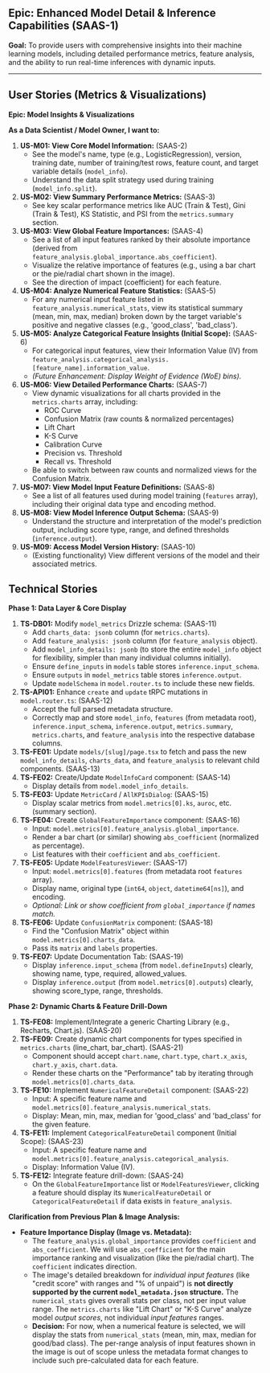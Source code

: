 ## Epic: Enhanced Model Detail & Inference Capabilities (SAAS-1)

**Goal:** To provide users with comprehensive insights into their machine learning models, including detailed performance metrics, feature analysis, and the ability to run real-time inferences with dynamic inputs.

---

## User Stories (Metrics & Visualizations)

**Epic: Model Insights & Visualizations**

**As a Data Scientist / Model Owner, I want to:**

1.  **US-M01: View Core Model Information:** (SAAS-2)
    *   See the model's name, type (e.g., LogisticRegression), version, training date, number of training/test rows, feature count, and target variable details (`model_info`).
    *   Understand the data split strategy used during training (`model_info.split`).
2.  **US-M02: View Summary Performance Metrics:** (SAAS-3)
    *   See key scalar performance metrics like AUC (Train & Test), Gini (Train & Test), KS Statistic, and PSI from the `metrics.summary` section.
3.  **US-M03: View Global Feature Importances:** (SAAS-4)
    *   See a list of all input features ranked by their absolute importance (derived from `feature_analysis.global_importance.abs_coefficient`).
    *   Visualize the relative importance of features (e.g., using a bar chart or the pie/radial chart shown in the image).
    *   See the direction of impact (coefficient) for each feature.
4.  **US-M04: Analyze Numerical Feature Statistics:** (SAAS-5)
    *   For any numerical input feature listed in `feature_analysis.numerical_stats`, view its statistical summary (mean, min, max, median) broken down by the target variable's positive and negative classes (e.g., 'good\_class', 'bad\_class').
5.  **US-M05: Analyze Categorical Feature Insights (Initial Scope):** (SAAS-6)
    *   For categorical input features, view their Information Value (IV) from `feature_analysis.categorical_analysis.[feature_name].information_value`.
    *   *(Future Enhancement: Display Weight of Evidence (WoE) bins).*
6.  **US-M06: View Detailed Performance Charts:** (SAAS-7)
    *   View dynamic visualizations for all charts provided in the `metrics.charts` array, including:
        *   ROC Curve
        *   Confusion Matrix (raw counts & normalized percentages)
        *   Lift Chart
        *   K-S Curve
        *   Calibration Curve
        *   Precision vs. Threshold
        *   Recall vs. Threshold
    *   Be able to switch between raw counts and normalized views for the Confusion Matrix.
7.  **US-M07: View Model Input Feature Definitions:** (SAAS-8)
    *   See a list of all features used during model training (`features` array), including their original data type and encoding method.
8.  **US-M08: View Model Inference Output Schema:** (SAAS-9)
    *   Understand the structure and interpretation of the model's prediction output, including score type, range, and defined thresholds (`inference.output`).
9.  **US-M09: Access Model Version History:** (SAAS-10)
    *   (Existing functionality) View different versions of the model and their associated metrics.


## Technical Stories

**Phase 1: Data Layer & Core Display**

1.  **TS-DB01:** Modify `model_metrics` Drizzle schema: (SAAS-11)
    *   Add `charts_data: jsonb` column (for `metrics.charts`).
    *   Add `feature_analysis: jsonb` column (for `feature_analysis` object).
    *   Add `model_info_details: jsonb` (to store the entire `model_info` object for flexibility, simpler than many individual columns initially).
    *   Ensure `define_inputs` in `models` table stores `inference.input_schema`.
    *   Ensure `outputs` in `model_metrics` table stores `inference.output`.
    *   Update `modelSchema` in `model.router.ts` to include these new fields.
2.  **TS-API01:** Enhance `create` and `update` tRPC mutations in `model.router.ts`: (SAAS-12)
    *   Accept the full parsed metadata structure.
    *   Correctly map and store `model_info`, `features` (from metadata root), `inference.input_schema`, `inference.output`, `metrics.summary`, `metrics.charts`, and `feature_analysis` into the respective database columns.
3.  **TS-FE01:** Update `models/[slug]/page.tsx` to fetch and pass the new `model_info_details`, `charts_data`, and `feature_analysis` to relevant child components. (SAAS-13)
4.  **TS-FE02:** Create/Update `ModelInfoCard` component: (SAAS-14)
    *   Display details from `model.model_info_details`.
5.  **TS-FE03:** Update `MetricCard` / `AllKPIsDialog`: (SAAS-15)
    *   Display scalar metrics from `model.metrics[0].ks`, `auroc`, etc. (summary section).
6.  **TS-FE04:** Create `GlobalFeatureImportance` component: (SAAS-16)
    *   Input: `model.metrics[0].feature_analysis.global_importance`.
    *   Render a bar chart (or similar) showing `abs_coefficient` (normalized as percentage).
    *   List features with their `coefficient` and `abs_coefficient`.
7.  **TS-FE05:** Update `ModelFeaturesViewer`: (SAAS-17)
    *   Input: `model.metrics[0].features` (from metadata root `features` array).
    *   Display name, original type (`int64`, `object`, `datetime64[ns]`), and encoding.
    *   *Optional: Link or show coefficient from `global_importance` if names match.*
8.  **TS-FE06:** Update `ConfusionMatrix` component: (SAAS-18)
    *   Find the "Confusion Matrix" object within `model.metrics[0].charts_data`.
    *   Pass its `matrix` and `labels` properties.
9.  **TS-FE07:** Update Documentation Tab: (SAAS-19)
    *   Display `inference.input_schema` (from `model.defineInputs`) clearly, showing name, type, required, allowed\_values.
    *   Display `inference.output` (from `model.metrics[0].outputs`) clearly, showing score\_type, range, thresholds.

**Phase 2: Dynamic Charts & Feature Drill-Down**

1.  **TS-FE08:** Implement/Integrate a generic Charting Library (e.g., Recharts, Chart.js). (SAAS-20)
2.  **TS-FE09:** Create dynamic chart components for types specified in `metrics.charts` (line\_chart, bar\_chart). (SAAS-21)
    *   Component should accept `chart.name`, `chart.type`, `chart.x_axis`, `chart.y_axis`, `chart.data`.
    *   Render these charts on the "Performance" tab by iterating through `model.metrics[0].charts_data`.
3.  **TS-FE10:** Implement `NumericalFeatureDetail` component: (SAAS-22)
    *   Input: A specific feature name and `model.metrics[0].feature_analysis.numerical_stats`.
    *   Display: Mean, min, max, median for 'good\_class' and 'bad\_class' for the given feature.
4.  **TS-FE11:** Implement `CategoricalFeatureDetail` component (Initial Scope): (SAAS-23)
    *   Input: A specific feature name and `model.metrics[0].feature_analysis.categorical_analysis`.
    *   Display: Information Value (IV).
5.  **TS-FE12:** Integrate feature drill-down: (SAAS-24)
    *   On the `GlobalFeatureImportance` list or `ModelFeaturesViewer`, clicking a feature should display its `NumericalFeatureDetail` or `CategoricalFeatureDetail` if data exists in `feature_analysis`.

**Clarification from Previous Plan & Image Analysis:**

*   **Feature Importance Display (Image vs. Metadata):**
    *   The `feature_analysis.global_importance` provides `coefficient` and `abs_coefficient`. We will use `abs_coefficient` for the main importance ranking and visualization (like the pie/radial chart). The `coefficient` indicates direction.
    *   The image's detailed breakdown for *individual input features* (like "credit score" with ranges and "% of unpaid") is **not directly supported by the current `model_metadata.json` structure.** The `numerical_stats` gives overall stats per class, not per input value range. The `metrics.charts` like "Lift Chart" or "K-S Curve" analyze model *output scores*, not individual *input features* ranges.
    *   **Decision:** For now, when a numerical feature is selected, we will display the stats from `numerical_stats` (mean, min, max, median for good/bad class). The per-range analysis of input features shown in the image is out of scope unless the metadata format changes to include such pre-calculated data for each feature.